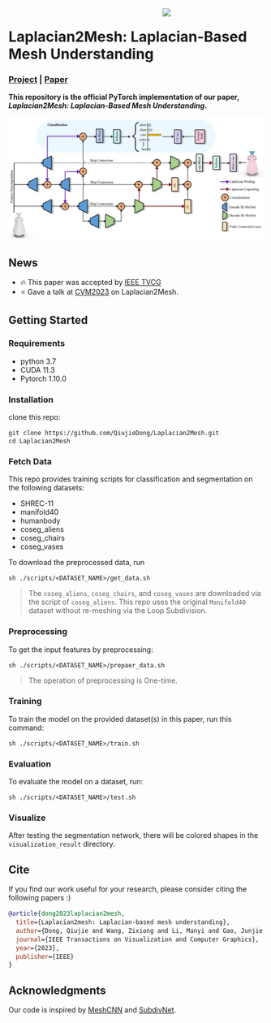<img src='assets/vase.gif' align="right" width=200>

# Laplacian2Mesh: Laplacian-Based Mesh Understanding

### [Project](https://qiujiedong.github.io/publications/Laplacian2Mesh/) | [Paper](https://arxiv.org/pdf/2202.00307.pdf)

**This repository is the official PyTorch implementation of our paper,  *Laplacian2Mesh: Laplacian-Based Mesh Understanding*.**

<img src='assets/teaser.png'>

## News
- :fire: This paper was accepted by [IEEE TVCG](https://ieeexplore.ieee.org/document/10076837)
- :star: Gave a talk at [CVM2023](http://iccvm.org/2023/index.htm) on Laplacian2Mesh.


## Getting Started

### Requirements

- python 3.7
- CUDA 11.3
- Pytorch 1.10.0

### Installation

clone this repo: 

```
git clone https://github.com/QiujieDong/Laplacian2Mesh.git
cd Laplacian2Mesh
```

### Fetch Data

This repo provides training scripts for classification and segmentation on the following datasets:

- SHREC-11
- manifold40
- humanbody
- coseg_aliens
- coseg_chairs
- coseg_vases

To download the preprocessed data, run

```
sh ./scripts/<DATASET_NAME>/get_data.sh
```

> The `coseg_aliens`, `coseg_chairs`, and `coseg_vases` are downloaded via the script of `coseg_aliens`.
> This repo uses the original `Manifold40` dataset without re-meshing via the Loop Subdivision.

### Preprocessing

To get the input features by preprocessing:

```
sh ./scripts/<DATASET_NAME>/prepaer_data.sh
```

> The operation of preprocessing is One-time.

### Training

To train the model on the provided dataset(s) in this paper, run this command:

```
sh ./scripts/<DATASET_NAME>/train.sh
```

### Evaluation

To evaluate the model on a dataset, run:

```
sh ./scripts/<DATASET_NAME>/test.sh
```

### Visualize

After testing the segmentation network, there will be colored shapes in the `visualization_result` directory.

## Cite

If you find our work useful for your research, please consider citing the following papers :)

```bibtex
@article{dong2023laplacian2mesh,
  title={Laplacian2mesh: Laplacian-based mesh understanding},
  author={Dong, Qiujie and Wang, Zixiong and Li, Manyi and Gao, Junjie and Chen, Shuangmin and Shu, Zhenyu and Xin, Shiqing and Tu, Changhe and Wang, Wenping},
  journal={IEEE Transactions on Visualization and Computer Graphics},
  year={2023},
  publisher={IEEE}
}
```


## Acknowledgments
Our code is inspired by [MeshCNN](https://github.com/ranahanocka/MeshCNN/) and [SubdivNet](https://github.com/lzhengning/SubdivNet).



